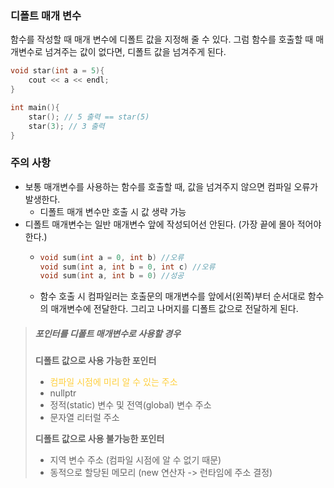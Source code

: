 ### 디폴트 매개 변수
함수를 작성할 때 매개 변수에 디폴트 값을 지정해 줄 수 있다.
그럼 함수를 호출할 때 매개변수로 넘겨주는 값이 없다면, 디폴트 값을 넘겨주게 된다. 

```cpp title:defaultOverloading hl:6
void star(int a = 5){ 
	cout << a << endl;
}

int main(){
	star(); // 5 출력 == star(5)
	star(3); // 3 출력
}
```

### 주의 사항
- 보통 매개변수를 사용하는 함수를 호출할 때, 값을 넘겨주지 않으면 컴파일 오류가 발생한다.
	- 디폴트 매개 변수만 호출 시 값 생략 가능
- 디폴트 매개변수는 일반 매개변수 앞에 작성되어선 안된다. (가장 끝에 몰아 적어야 한다.)
	- ```cpp
	  void sum(int a = 0, int b) //오류
	  void sum(int a, int b = 0, int c) //오류
	  void sum(int a, int b = 0) //성공
	  ```
	- 함수 호출 시 컴파일러는 호출문의 매개변수를 앞에서(왼쪽)부터 순서대로 함수의 매개변수에 전달한다. 그리고 나머지를 디폴트 값으로 전달하게 된다. 

>##### 포인터를 디폴트 매개변수로 사용할 경우
>**디폴트 값으로 사용 가능한 포인터**
>- <span style="color:rgb(255, 207, 61)">컴파일 시점에 미리 알 수 있는 주소</span>
>- nullptr
>- 정적(static) 변수 및 전역(global) 변수 주소
>- 문자열 리터럴 주소
>
>**디폴트 값으로 사용 불가능한 포인터**
>- 지역 변수 주소 (컴파일 시점에 알 수 없기 때문)
>- 동적으로 할당된 메모리 (new 연산자 -> 런타임에 주소 결정)